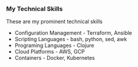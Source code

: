 ### My Technical Skills 

These are my prominent technical skills 

  - Configuration Management - Terraform, Ansible 
  - Scripting Languages - bash, python, sed, awk
  - Programing Languages - Clojure
  - Cloud Platforms - AWS, GCP 
  - Containers - Docker, Kubernetes 
